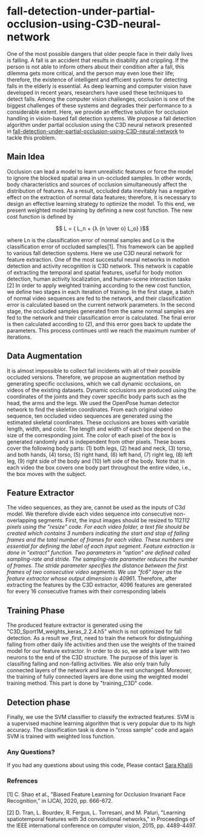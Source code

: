 # fall-detection-under-partial-occlusion-using-C3D-neural-network
One of the most possible dangers that older people face in their daily lives is falling. A fall is an accident that results in disability and crippling. If the person is not able to inform others about their condition after a fall, this dilemma gets more critical, and the person may even lose their life; therefore, the existence of intelligent and efficient systems for detecting falls in the elderly is essential. As deep learning and computer vision have developed in recent years, researchers have used these techniques to detect falls. Among the computer vision challenges, occlusion is one of the biggest challenges of these systems and degrades their performance to a considerable extent. Here, we provide an effective solution for occlusion handling in vision-based fall detection systems. We propose a fall detection algorithm under partial occlusion using the C3D neural network presented in [fall-detection-under-partial-occlusion-using-C3D-neural-network](https://github.com/sarakhalili/fall-detection-under-partial-occlusion-using-C3D-neural-network) to tackle this problem.
## Main Idea
Occlusion can lead a model to learn unrealistic features or force the model to ignore the blocked spatial area in un-occluded samples. In other words, body characteristics and sources of occlusion simultaneously affect the distribution of features. As a result, occluded data inevitably has a negative effect on the extraction of normal data features; therefore, it is necessary to design an effective learning strategy to optimize the model. To this end, we present weighted model training by defining a new cost function. The new cost function is defined by

$$ L = { L_n + {λ {n \over o} L_o} }$$

where Ln is the classification error of normal samples and Lo is the classification error of occluded samples[1]. This framework can be applied to various fall detection systems. Here we use C3D neural network for feature extraction.
One of the most successful neural networks in motion detection and activity recognition is C3D network.  This network is capable of extracting the temporal and spatial features, useful for body motion detection, human activity localization, and human-scene interaction tasks [2] In order to apply weighted training according to the new cost function, we define two stages in each iteration of training. In the first stage, a batch of normal video sequences are fed to the network, and their classification error is calculated based on the current network parameters. In the second stage, the occluded samples generated from the same normal samples are fed to the network and their classification error is calculated. The final error is then calculated according to (2), and this error goes back to update the parameters. This process continues until we reach the maximum number of iterations.
## Data Augmentation
It is almost impossible to collect fall incidents with all of their possible occluded versions. Therefore, we propose an augmentation method by generating specific occlusions, which we call dynamic occlusions, on videos of the existing datasets. Dynamic occlusions are produced using the coordinates of the joints and they cover specific body parts such as the head, the arms and the legs. We used the OpenPose human detector network to find the skeleton coordinates. From each original video sequence, ten occluded video sequences are generated using the estimated skeletal coordinates. These occlusions are boxes with variable length, width, and color. The length and width of each box depend on the size of the corresponding joint. The color of each pixel of the box is generated randomly and is independent from other pixels. These boxes cover the following body parts: (1) both legs, (2) head and neck, (3) torso, and both hands, (4) torso, (5) right hand, (6) left hand, (7) right leg, (8) left leg, (9) right side of the body and (10) left side of the body. Note that in each video the box covers one body part throughout the entire video, i.e., the box moves with the subject. 
## Feature Extractor
The video sequences, as they are, cannot be used as the inputs of C3d model. We therefore divide each video sequence into consecutive non-overlapping segments. First, the input images should be resized to 112*112 pixels using the "resize" code. For each video folder, a text file should be created which contains 3 numbers indicating the start and stop of falling frames and the total number of frames for each video. These numbers are essential for defining the label of each input segment. 
Feature extraction is done in "extract" function. Two parameters in "option" are defined called sampling-rate and stride. The sampling-rate parameter reduces the number of frames. The stride parameter specifies the distance between the first frames of two consecutive video segments. We use "fc6" layer as the feature extractor whose output dimension is 4096*1. Therefore, after extracting the features by the C3D extractor, 4096 features are generated for every 16 consecutive frames with their corresponding labels
## Training Phase
The produced feature extractor is generated using the "C3D_Sport1M_weights_keras_2.2.4.h5" which is not optimized for fall detection. As a result we ,first, need to train the network for distinguishing falling from other daily life activities and then use the weights of the trained model for our feature extractor. In order to do so, we add a layer with two neurons to the end of the C3D structure. The purpose of this layer is classifing falling and non-falling activities. We also only train fully connected layers of the network and leave the rest unchanged. Moreover, the training of fully connected layers are done using the weighted model training method. This part is done by "training_C3D" code. 

## Detection phase 
Finally, we use the SVM classifier to classify the extracted features. SVM is a supervised machine learning algorithm that is very popular due to its high accuracy. The classification task is done in “cross sample” code and again SVM is trained with weighted loss function.
### Any Questions?
If you had any questions about using this code, Please contact [Sara Khalili](sarahkhalili89@gmail.com)

### Refrences
[1]	C. Shao et al., "Biased Feature Learning for Occlusion Invariant Face Recognition," in IJCAI, 2020, pp. 666-672.

[2]	D. Tran, L. Bourdev, R. Fergus, L. Torresani, and M. Paluri, "Learning spatiotemporal features with 3d convolutional networks," in Proceedings of the IEEE international conference on computer vision, 2015, pp. 4489-4497.


